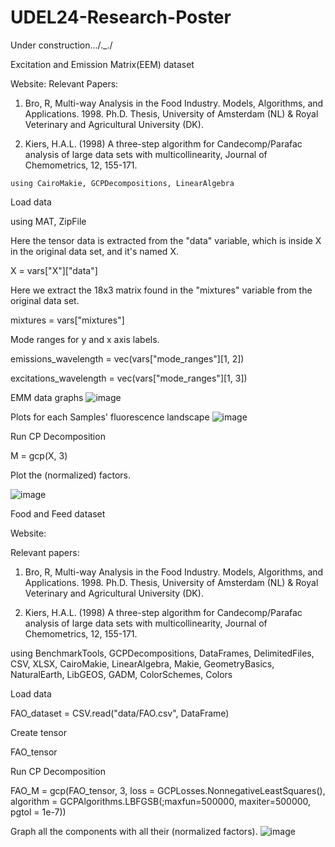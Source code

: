 # UDEL24-Research-Poster

Under construction.../._./

Excitation and Emission Matrix(EEM) dataset

Website:
Relevant Papers:
1. Bro, R, Multi-way Analysis in the Food Industry. Models, Algorithms, and Applications. 1998. Ph.D. Thesis, University of Amsterdam (NL) & Royal Veterinary and Agricultural University (DK).

2. Kiers, H.A.L. (1998) A three-step algorithm for Candecomp/Parafac analysis of large data sets with multicollinearity, Journal of Chemometrics, 12, 155-171.

```
using CairoMakie, GCPDecompositions, LinearAlgebra
```

Load data

using MAT, ZipFile

Here the tensor data is extracted from the "data" variable, which is inside X in the original data set, and it's named X.

X = vars["X"]["data"]

Here we extract the 18x3 matrix found in the "mixtures" variable from the original data set.

mixtures = vars["mixtures"]

Mode ranges for y and x axis labels.

emissions_wavelength = vec(vars["mode_ranges"][1, 2])

excitations_wavelength = vec(vars["mode_ranges"][1, 3])

EMM data graphs
![image](https://github.com/user-attachments/assets/4323c9eb-51e5-45e0-8dbc-3c8e10b68522)

Plots for each Samples' fluorescence landscape
![image](https://github.com/user-attachments/assets/3c695cf6-e8d3-4e82-bd2a-f101d17ec33d)

Run CP Decomposition 

M = gcp(X, 3)

Plot the (normalized) factors.

![image](https://github.com/user-attachments/assets/f3d26421-bf1b-4cd7-a893-ae96860007fd)


Food and Feed dataset

Website:

Relevant papers: 

1. Bro, R, Multi-way Analysis in the Food Industry. Models, Algorithms, and Applications. 1998. Ph.D. Thesis, University of Amsterdam (NL) & Royal Veterinary and Agricultural University (DK).

2. Kiers, H.A.L. (1998) A three-step algorithm for Candecomp/Parafac analysis of large data sets with multicollinearity, Journal of Chemometrics, 12, 155-171.

using BenchmarkTools, GCPDecompositions, DataFrames, DelimitedFiles, CSV, XLSX, CairoMakie, LinearAlgebra, Makie, GeometryBasics, NaturalEarth, LibGEOS, GADM, ColorSchemes, Colors

Load data

FAO_dataset = CSV.read("data/FAO.csv", DataFrame)

Create tensor

FAO_tensor

Run CP Decomposition 

FAO_M = gcp(FAO_tensor, 3, loss = GCPLosses.NonnegativeLeastSquares(), algorithm = GCPAlgorithms.LBFGSB(;maxfun=500000, maxiter=500000, pgtol = 1e-7))

Graph all the components with all their (normalized factors).
![image](https://github.com/user-attachments/assets/9ed58c42-25e1-45c2-a890-09769be2b108)



